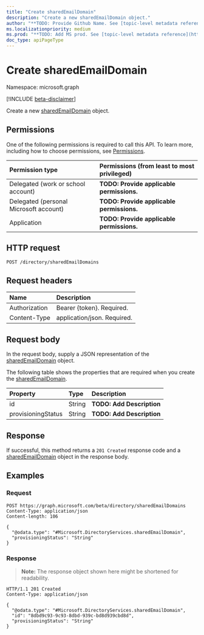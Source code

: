 ```yaml
---
title: "Create sharedEmailDomain"
description: "Create a new sharedEmailDomain object."
author: "**TODO: Provide Github Name. See [topic-level metadata reference](https://msgo.azurewebsites.net/add/document/guidelines/metadata.html#topic-level-metadata)**"
ms.localizationpriority: medium
ms.prod: "**TODO: Add MS prod. See [topic-level metadata reference](https://msgo.azurewebsites.net/add/document/guidelines/metadata.html#topic-level-metadata)**"
doc_type: apiPageType
---
```


# Create sharedEmailDomain
Namespace: microsoft.graph

[!INCLUDE [beta-disclaimer](../../includes/beta-disclaimer.md)]

Create a new [sharedEmailDomain](../resources/sharedemaildomain.md) object.

## Permissions
One of the following permissions is required to call this API. To learn more, including how to choose permissions, see [Permissions](/graph/permissions-reference).

|Permission type|Permissions (from least to most privileged)|
|:---|:---|
|Delegated (work or school account)|**TODO: Provide applicable permissions.**|
|Delegated (personal Microsoft account)|**TODO: Provide applicable permissions.**|
|Application|**TODO: Provide applicable permissions.**|

## HTTP request

<!-- {
  "blockType": "ignored"
}
-->
``` http
POST /directory/sharedEmailDomains
```

## Request headers
|Name|Description|
|:---|:---|
|Authorization|Bearer {token}. Required.|
|Content-Type|application/json. Required.|

## Request body
In the request body, supply a JSON representation of the [sharedEmailDomain](../resources/sharedemaildomain.md) object.

The following table shows the properties that are required when you create the [sharedEmailDomain](../resources/sharedemaildomain.md).

|Property|Type|Description|
|:---|:---|:---|
|id|String|**TODO: Add Description**|
|provisioningStatus|String|**TODO: Add Description**|



## Response

If successful, this method returns a `201 Created` response code and a [sharedEmailDomain](../resources/sharedemaildomain.md) object in the response body.

## Examples

### Request
<!-- {
  "blockType": "request",
  "name": "create_sharedemaildomain_from_"
}
-->
``` http
POST https://graph.microsoft.com/beta/directory/sharedEmailDomains
Content-Type: application/json
Content-length: 106

{
  "@odata.type": "#Microsoft.DirectoryServices.sharedEmailDomain",
  "provisioningStatus": "String"
}
```


### Response
>**Note:** The response object shown here might be shortened for readability.
<!-- {
  "blockType": "response",
  "truncated": true,
  "@odata.type": "Microsoft.DirectoryServices.sharedEmailDomain"
}
-->
``` http
HTTP/1.1 201 Created
Content-Type: application/json

{
  "@odata.type": "#Microsoft.DirectoryServices.sharedEmailDomain",
  "id": "8dbd9c93-9c93-8dbd-939c-bd8d939cbd8d",
  "provisioningStatus": "String"
}
```

